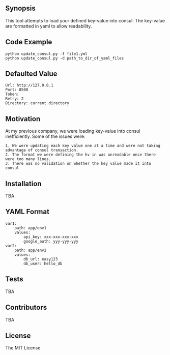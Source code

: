 ## Synopsis
This tool attempts to load your defined key-value into consul. The key-value are formatted in yaml to allow readability.
## Code Example

	python update_consul.py -f file1.yml	
	python update_consul.py -d path_to_dir_of_yaml_files
	
## Defaulted Value
	Url: http://127.0.0.1
	Port: 8500
	Token:
	Retry: 2
	Directory: current directory

## Motivation

At my previous company, we were loading key-value into consul inefficiently. Some of the issues were:

 	1. We were updating each key value one at a time and were not taking advantage of consul transaction.
	2. The format we were defining the kv in was unreadable once there were too many lines.
	3. There was no validation on whether the key value made it into consul

## Installation

 TBA

## YAML Format
	var1:
		path: app/env1
		values:
			api_key: xxx-xxx-xxx-xxx
			google_auth: yyy-yyy-yyy
	var2:
		path: app/env2
		values:
			db_url: easy123
			db_user: hello_db
		

## Tests

 TBA

## Contributors

 TBA

## License
 
The MIT License
